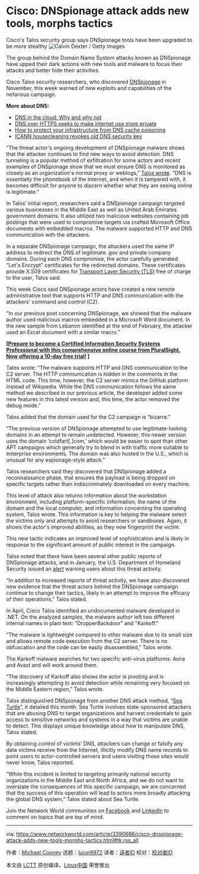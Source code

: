 [#]: collector: (lujun9972)
[#]: translator: ( )
[#]: reviewer: ( )
[#]: publisher: ( )
[#]: url: ( )
[#]: subject: (Cisco: DNSpionage attack adds new tools, morphs tactics)
[#]: via: (https://www.networkworld.com/article/3390666/cisco-dnspionage-attack-adds-new-tools-morphs-tactics.html#tk.rss_all)
[#]: author: (Michael Cooney https://www.networkworld.com/author/Michael-Cooney/)

Cisco: DNSpionage attack adds new tools, morphs tactics
======
Cisco's Talos security group says DNSpionage tools have been upgraded to be more stealthy
![Calvin Dexter / Getty Images][1]

The group behind the Domain Name System attacks known as DNSpionage have upped their dark actions with new tools and malware to focus their attacks and better hide their activities.

Cisco Talos security researchers, who discovered [DNSpionage][2] in November, this week warned of new exploits and capabilities of the nefarious campaign.

**More about DNS:**

  * [DNS in the cloud: Why and why not][3]
  * [DNS over HTTPS seeks to make internet use more private][4]
  * [How to protect your infrastructure from DNS cache poisoning][5]
  * [ICANN housecleaning revokes old DNS security key][6]



“The threat actor's ongoing development of DNSpionage malware shows that the attacker continues to find new ways to avoid detection. DNS tunneling is a popular method of exfiltration for some actors and recent examples of DNSpionage show that we must ensure DNS is monitored as closely as an organization's normal proxy or weblogs,” [Talos wrote][7]. “DNS is essentially the phonebook of the internet, and when it is tampered with, it becomes difficult for anyone to discern whether what they are seeing online is legitimate.”

In Talos’ initial report, researchers said a DNSpionage campaign targeted various businesses in the Middle East as well as United Arab Emirates government domains. It also utilized two malicious websites containing job postings that were used to compromise targets via crafted Microsoft Office documents with embedded macros. The malware supported HTTP and DNS communication with the attackers.

In a separate DNSpionage campaign, the attackers used the same IP address to redirect the DNS of legitimate .gov and private company domains. During each DNS compromise, the actor carefully generated “Let's Encrypt” certificates for the redirected domains. These certificates provide X.509 certificates for [Transport Layer Security (TLS)][8] free of charge to the user, Talos said.

This week Cisco said DNSpionage actors have created a new remote administrative tool that supports HTTP and DNS communication with the attackers' command and control (C2).

“In our previous post concerning DNSpionage, we showed that the malware author used malicious macros embedded in a Microsoft Word document. In the new sample from Lebanon identified at the end of February, the attacker used an Excel document with a similar macro.”

**[[Prepare to become a Certified Information Security Systems Professional with this comprehensive online course from PluralSight. Now offering a 10-day free trial!][9] ]**

Talos wrote: “The malware supports HTTP and DNS communication to the C2 server. The HTTP communication is hidden in the comments in the HTML code. This time, however, the C2 server mimics the GitHub platform instead of Wikipedia. While the DNS communication follows the same method we described in our previous article, the developer added some new features in this latest version and, this time, the actor removed the debug mode.”

Talos added that the domain used for the C2 campaign is “bizarre.”

“The previous version of DNSpionage attempted to use legitimate-looking domains in an attempt to remain undetected. However, this newer version uses the domain ‘coldfart[.]com,’ which would be easier to spot than other APT campaigns which generally try to blend in with traffic more suitable to enterprise environments. The domain was also hosted in the U.S., which is unusual for any espionage-style attack.”

Talos researchers said they discovered that DNSpionage added a reconnaissance phase, that ensures the payload is being dropped on specific targets rather than indiscriminately downloaded on every machine.

This level of attack also returns information about the workstation environment, including platform-specific information, the name of the domain and the local computer, and information concerning the operating system, Talos wrote. This information is key to helping the malware select the victims only and attempts to avoid researchers or sandboxes. Again, it shows the actor's improved abilities, as they now fingerprint the victim.

This new tactic indicates an improved level of sophistication and is likely in response to the significant amount of public interest in the campaign.

Talos noted that there have been several other public reports of DNSpionage attacks, and in January, the U.S. Department of Homeland Security issued an [alert][10] warning users about this threat activity.

“In addition to increased reports of threat activity, we have also discovered new evidence that the threat actors behind the DNSpionage campaign continue to change their tactics, likely in an attempt to improve the efficacy of their operations,” Talos stated.

In April, Cisco Talos identified an undocumented malware developed in .NET. On the analyzed samples, the malware author left two different internal names in plain text: "DropperBackdoor" and "Karkoff."

“The malware is lightweight compared to other malware due to its small size and allows remote code execution from the C2 server. There is no obfuscation and the code can be easily disassembled,” Talos wrote.

The Karkoff malware searches for two specific anti-virus platforms: Avira and Avast and will work around them.

“The discovery of Karkoff also shows the actor is pivoting and is increasingly attempting to avoid detection while remaining very focused on the Middle Eastern region,” Talos wrote.

Talos distinguished DNSpionage from another DNS attack method, “[Sea Turtle][11]”, it detailed this month. Sea Turtle involves state-sponsored attackers that are abusing DNS to target organizations and harvest credentials to gain access to sensitive networks and systems in a way that victims are unable to detect. This displays unique knowledge about how to manipulate DNS, Talos stated.

By obtaining control of victims’ DNS, attackers can change or falsify any data victims receive from the Internet, illicitly modify DNS name records to point users to actor-controlled servers and users visiting those sites would never know, Talos reported.

“While this incident is limited to targeting primarily national security organizations in the Middle East and North Africa, and we do not want to overstate the consequences of this specific campaign, we are concerned that the success of this operation will lead to actors more broadly attacking the global DNS system,” Talos stated about Sea Turtle.

Join the Network World communities on [Facebook][12] and [LinkedIn][13] to comment on topics that are top of mind.

--------------------------------------------------------------------------------

via: https://www.networkworld.com/article/3390666/cisco-dnspionage-attack-adds-new-tools-morphs-tactics.html#tk.rss_all

作者：[Michael Cooney][a]
选题：[lujun9972][b]
译者：[译者ID](https://github.com/译者ID)
校对：[校对者ID](https://github.com/校对者ID)

本文由 [LCTT](https://github.com/LCTT/TranslateProject) 原创编译，[Linux中国](https://linux.cn/) 荣誉推出

[a]: https://www.networkworld.com/author/Michael-Cooney/
[b]: https://github.com/lujun9972
[1]: https://images.idgesg.net/images/article/2019/02/cyber_attack_threat_danger_breach_hack_security_by_calvindexter_gettyimages-860363294_2400x800-100788395-large.jpg
[2]: https://blog.talosintelligence.com/2018/11/dnspionage-campaign-targets-middle-east.html
[3]: https://www.networkworld.com/article/3273891/hybrid-cloud/dns-in-the-cloud-why-and-why-not.html
[4]: https://www.networkworld.com/article/3322023/internet/dns-over-https-seeks-to-make-internet-use-more-private.html
[5]: https://www.networkworld.com/article/3298160/internet/how-to-protect-your-infrastructure-from-dns-cache-poisoning.html
[6]: https://www.networkworld.com/article/3331606/security/icann-housecleaning-revokes-old-dns-security-key.html
[7]: https://blog.talosintelligence.com/2019/04/dnspionage-brings-out-karkoff.html
[8]: https://www.networkworld.com/article/2303073/lan-wan-what-is-transport-layer-security-protocol.html
[9]: https://pluralsight.pxf.io/c/321564/424552/7490?u=https%3A%2F%2Fwww.pluralsight.com%2Fpaths%2Fcertified-information-systems-security-professional-cisspr
[10]: https://www.us-cert.gov/ncas/alerts/AA19-024A
[11]: https://www.networkworld.com/article/3389747/cisco-talos-details-exceptionally-dangerous-dns-hijacking-attack.html
[12]: https://www.facebook.com/NetworkWorld/
[13]: https://www.linkedin.com/company/network-world
